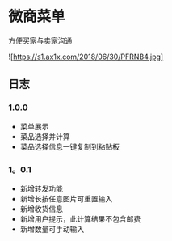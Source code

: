 # 微商菜单

方便买家与卖家沟通

![https://s1.ax1x.com/2018/06/30/PFRNB4.jpg]

## 日志

### 1.0.0

* 菜单展示
* 菜品选择并计算
* 菜品选择信息一键复制到粘贴板

### 1。0.1

* 新增转发功能
* 新增长按任意图片可重置输入
* 新增收货信息
* 新增用户提示，此计算结果不包含邮费
* 新增数量可手动输入